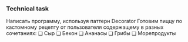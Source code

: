 ### Technical task
Написать программу, используя паттерн Decorator
Готовим пиццу по кастомному рецепту от пользователя содержащему в разных сочетаниях:
❑ Сыр
❑ Бекон
❑ Ананасы
❑ Грибы
❑ Морепродукты